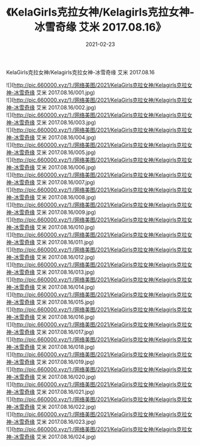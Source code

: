 ﻿---
layout: post
title:  《KelaGirls克拉女神/Kelagirls克拉女神-冰雪奇缘 艾米 2017.08.16》
date:   2021-02-23
img: http://pic.660000.xyz/1:/网络美图/2021/KelaGirls克拉女神/Kelagirls克拉女神-冰雪奇缘 艾米 2017.08.16/000.jpg
categories: [美女, 清纯, 唯美]
---

KelaGirls克拉女神/Kelagirls克拉女神-冰雪奇缘 艾米 2017.08.16

 ![](http://pic.660000.xyz/1:/网络美图/2021/KelaGirls克拉女神/Kelagirls克拉女神-冰雪奇缘 艾米 2017.08.16/001.jpg) <br>![](http://pic.660000.xyz/1:/网络美图/2021/KelaGirls克拉女神/Kelagirls克拉女神-冰雪奇缘 艾米 2017.08.16/002.jpg) <br>![](http://pic.660000.xyz/1:/网络美图/2021/KelaGirls克拉女神/Kelagirls克拉女神-冰雪奇缘 艾米 2017.08.16/003.jpg) <br>![](http://pic.660000.xyz/1:/网络美图/2021/KelaGirls克拉女神/Kelagirls克拉女神-冰雪奇缘 艾米 2017.08.16/004.jpg) <br>![](http://pic.660000.xyz/1:/网络美图/2021/KelaGirls克拉女神/Kelagirls克拉女神-冰雪奇缘 艾米 2017.08.16/005.jpg) <br>![](http://pic.660000.xyz/1:/网络美图/2021/KelaGirls克拉女神/Kelagirls克拉女神-冰雪奇缘 艾米 2017.08.16/006.jpg) <br>![](http://pic.660000.xyz/1:/网络美图/2021/KelaGirls克拉女神/Kelagirls克拉女神-冰雪奇缘 艾米 2017.08.16/007.jpg) <br>![](http://pic.660000.xyz/1:/网络美图/2021/KelaGirls克拉女神/Kelagirls克拉女神-冰雪奇缘 艾米 2017.08.16/008.jpg) <br>![](http://pic.660000.xyz/1:/网络美图/2021/KelaGirls克拉女神/Kelagirls克拉女神-冰雪奇缘 艾米 2017.08.16/009.jpg) <br>![](http://pic.660000.xyz/1:/网络美图/2021/KelaGirls克拉女神/Kelagirls克拉女神-冰雪奇缘 艾米 2017.08.16/010.jpg) <br>![](http://pic.660000.xyz/1:/网络美图/2021/KelaGirls克拉女神/Kelagirls克拉女神-冰雪奇缘 艾米 2017.08.16/011.jpg) <br>![](http://pic.660000.xyz/1:/网络美图/2021/KelaGirls克拉女神/Kelagirls克拉女神-冰雪奇缘 艾米 2017.08.16/012.jpg) <br>![](http://pic.660000.xyz/1:/网络美图/2021/KelaGirls克拉女神/Kelagirls克拉女神-冰雪奇缘 艾米 2017.08.16/013.jpg) <br>![](http://pic.660000.xyz/1:/网络美图/2021/KelaGirls克拉女神/Kelagirls克拉女神-冰雪奇缘 艾米 2017.08.16/014.jpg) <br>![](http://pic.660000.xyz/1:/网络美图/2021/KelaGirls克拉女神/Kelagirls克拉女神-冰雪奇缘 艾米 2017.08.16/015.jpg) <br>![](http://pic.660000.xyz/1:/网络美图/2021/KelaGirls克拉女神/Kelagirls克拉女神-冰雪奇缘 艾米 2017.08.16/016.jpg) <br>![](http://pic.660000.xyz/1:/网络美图/2021/KelaGirls克拉女神/Kelagirls克拉女神-冰雪奇缘 艾米 2017.08.16/017.jpg) <br>![](http://pic.660000.xyz/1:/网络美图/2021/KelaGirls克拉女神/Kelagirls克拉女神-冰雪奇缘 艾米 2017.08.16/018.jpg) <br>![](http://pic.660000.xyz/1:/网络美图/2021/KelaGirls克拉女神/Kelagirls克拉女神-冰雪奇缘 艾米 2017.08.16/019.jpg) <br>![](http://pic.660000.xyz/1:/网络美图/2021/KelaGirls克拉女神/Kelagirls克拉女神-冰雪奇缘 艾米 2017.08.16/020.jpg) <br>![](http://pic.660000.xyz/1:/网络美图/2021/KelaGirls克拉女神/Kelagirls克拉女神-冰雪奇缘 艾米 2017.08.16/021.jpg) <br>![](http://pic.660000.xyz/1:/网络美图/2021/KelaGirls克拉女神/Kelagirls克拉女神-冰雪奇缘 艾米 2017.08.16/022.jpg) <br>![](http://pic.660000.xyz/1:/网络美图/2021/KelaGirls克拉女神/Kelagirls克拉女神-冰雪奇缘 艾米 2017.08.16/023.jpg) <br>![](http://pic.660000.xyz/1:/网络美图/2021/KelaGirls克拉女神/Kelagirls克拉女神-冰雪奇缘 艾米 2017.08.16/024.jpg) <br>